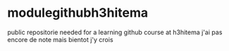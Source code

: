 # modulegithubh3hitema
public repositorie needed for a learning github course at h3hitema
j'ai pas encore de note mais bientot j'y crois
